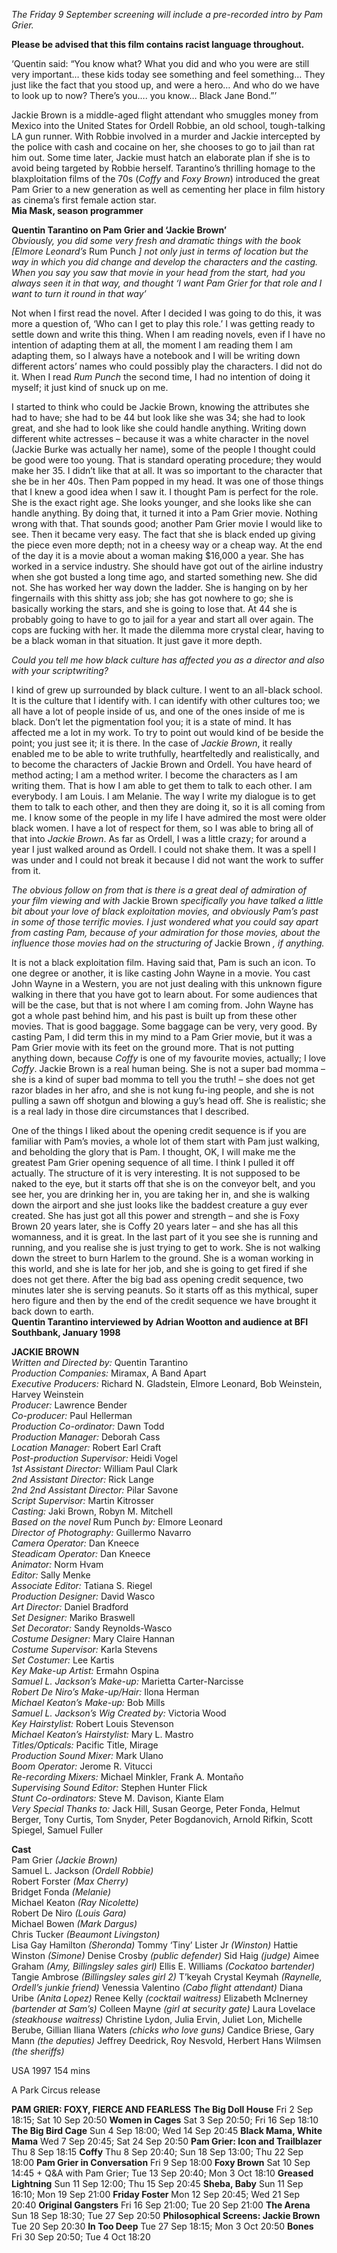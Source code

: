 
_The Friday 9 September screening will include a pre-recorded intro by  Pam Grier._

**Please be advised that this film contains racist language throughout.**

‘Quentin said: “You know what? What you did and who you were are still very important… these kids today see something and feel something… They just like the fact that you stood up, and were a hero… And who do we have to look up to now? There’s you…. you know… Black Jane Bond.”’

Jackie Brown is a middle-aged flight attendant who smuggles money from Mexico into the United States for Ordell Robbie, an old school, tough-talking LA gun runner. With Robbie involved in a murder and Jackie intercepted by the police with cash and cocaine on her, she chooses to go to jail than rat him out. Some time later, Jackie must hatch an elaborate plan if she is to avoid being targeted by Robbie herself. Tarantino’s thrilling homage to the blaxploitation films of the 70s (_Coffy_ and _Foxy Brown_) introduced the great Pam Grier to a new generation as well as cementing her place in film history as cinema’s first female action star.  
**Mia Mask, season programmer**  

**Quentin Tarantino on Pam Grier and ‘Jackie Brown’**  
_Obviously, you did some very fresh and dramatic things with the book [Elmore Leonard’s_ Rum Punch _] not only just in terms of location but the way in which you did change and develop the characters and the casting. When you say you saw that movie in your head from the start, had you always seen it in that way, and thought ‘I want Pam Grier for that role and I want to turn it round in that way’_

Not when I first read the novel. After I decided I was going to do this, it was more a question of, ‘Who can I get to play this role.’ I was getting ready to settle down and write this thing. When I am reading novels, even if I have no intention of adapting them at all, the moment I am reading them I am adapting them, so I always have a notebook and I will be writing down different actors’ names who could possibly play the characters. I did not do it. When I read _Rum Punch_ the second time, I had no intention of doing it myself; it just kind of snuck up on me.

I started to think who could be Jackie Brown, knowing the attributes she had to have; she had to be 44 but look like she was 34; she had to look great, and she had to look like she could handle anything. Writing down different white actresses – because it was a white character in the novel (Jackie Burke was actually her name), some of the people I thought could be good were too young. That is standard operating procedure; they would make her 35. I didn’t like that at all. It was so important to the character that she be in her 40s. Then Pam popped in my head. It was one of those things that I knew a good idea when I saw it. I thought Pam is perfect for the role. She is the exact right age. She looks younger, and she looks like she can handle anything. By doing that, it turned it into a Pam Grier movie. Nothing wrong with that. That sounds good; another Pam Grier movie I would like to see. Then it became very easy. The fact that she is black ended up giving the piece even more depth; not in a cheesy way or a cheap way. At the end of the day it is a movie about a woman making $16,000 a year. She has worked in a service industry. She should have got out of the airline industry when she got busted a long time ago, and started something new. She did not. She has worked her way down the ladder. She is hanging on by her fingernails with this shitty ass job; she has got nowhere to go; she is basically working the stars, and she is going to lose that. At 44 she is probably going to have to go to jail for a year and start all over again. The cops are fucking with her. It made the dilemma more crystal clear, having to be a black woman in that situation. It just gave it more depth.

_Could you tell me how black culture has affected you as a director and also with your scriptwriting?_

I kind of grew up surrounded by black culture. I went to an all-black school. It is the culture that I identify with. I can identify with other cultures too; we all have a lot of people inside of us, and one of the ones inside of me is black. Don’t let the pigmentation fool you; it is a state of mind. It has affected me a lot in my work. To try to point out would kind of be beside the point; you just see it; it is there. In the case of _Jackie Brown_, it really enabled me to be able to write truthfully, heartfeltedly and realistically, and to become the characters of Jackie Brown and Ordell. You have heard of method acting; I am a method writer. I become the characters as I am writing them. That is how I am able to get them to talk to each other. I am everybody. I am Louis. I am Melanie. The way I write my dialogue is to get them to talk to each other, and then they are doing it, so it is all coming from me. I know some of the people in my life I have admired the most were older black women. I have a lot of respect for them, so I was able to bring all of that into _Jackie Brown_. As far as Ordell, I was a little crazy; for around a year I just walked around as Ordell. I could not shake them. It was a spell I was under and I could not break it because I did not want the work to suffer from it.

_The obvious follow on from that is there is a great deal of admiration of your film viewing and with_ Jackie Brown _specifically you have talked a little bit about your love of black exploitation movies, and obviously Pam’s past in some of those terrific movies. I just wondered what you could say apart from casting Pam, because of your admiration for those movies, about the influence those movies had on the structuring of_ Jackie Brown _, if anything._

It is not a black exploitation film. Having said that, Pam is such an icon. To one degree or another, it is like casting John Wayne in a movie. You cast John Wayne in a Western, you are not just dealing with this unknown figure walking in there that you have got to learn about. For some audiences that will be the case, but that is not where I am coming from. John Wayne has got a whole past behind him, and his past is built up from these other movies. That is good baggage. Some baggage can be very, very good. By casting Pam, I did term this in my mind to a Pam Grier movie, but it was a Pam Grier movie with its feet on the ground more. That is not putting anything down, because _Coffy_ is one of my favourite movies, actually; I love _Coffy_. Jackie Brown is a real human being. She is not a super bad momma – she is a kind of super bad momma to tell you the truth! – she does not get razor blades in her afro, and she is not kung fu-ing people, and she is not pulling a sawn off shotgun and blowing a guy’s head off. She is realistic; she is a real lady in those dire circumstances that I described.

One of the things I liked about the opening credit sequence is if you are familiar with Pam’s movies, a whole lot of them start with Pam just walking, and beholding the glory that is Pam. I thought, OK, I will make me the greatest Pam Grier opening sequence of all time. I think I pulled it off actually. The structure of it is very interesting. It is not supposed to be naked to the eye, but it starts off that she is on the conveyor belt, and you see her, you are drinking her in, you are taking her in, and she is walking down the airport and she just looks like the baddest creature a guy ever created. She has just got all this power and strength – and she is Foxy Brown 20 years later, she is Coffy 20 years later – and she has all this womanness, and it is great. In the last part of it you see she is running and running, and you realise she is just trying to get to work. She is not walking down the street to burn Harlem to the ground. She is a woman working in this world, and she is late for her job, and she is going to get fired if she does not get there. After the big bad ass opening credit sequence, two minutes later she is serving peanuts. So it starts off as this mythical, super hero figure and then by the end of the credit sequence we have brought it back down to earth.  
**Quentin Tarantino interviewed by Adrian Wootton and audience at BFI Southbank,    January 1998**  

**JACKIE BROWN**  
_Written and Directed by:_ Quentin Tarantino  
_Production Companies:_ Miramax, A Band Apart  
_Executive Producers:_ Richard N. Gladstein, Elmore Leonard, Bob Weinstein, Harvey Weinstein  
_Producer:_ Lawrence Bender  
_Co-producer:_ Paul Hellerman  
_Production Co-ordinator:_ Dawn Todd  
_Production Manager:_ Deborah Cass  
_Location Manager:_ Robert Earl Craft  
_Post-production Supervisor:_ Heidi Vogel  
_1st Assistant Director:_ William Paul Clark  
_2nd Assistant Director:_ Rick Lange  
_2nd 2nd Assistant Director:_ Pilar Savone  
_Script Supervisor:_ Martin Kitrosser  
_Casting:_ Jaki Brown, Robyn M. Mitchell  
_Based on the novel_ Rum Punch _by:_ Elmore Leonard  
_Director of Photography:_ Guillermo Navarro  
_Camera Operator:_ Dan Kneece  
_Steadicam Operator:_ Dan Kneece  
_Animator:_ Norm Hvam  
_Editor:_ Sally Menke  
_Associate Editor:_ Tatiana S. Riegel  
_Production Designer:_ David Wasco  
_Art Director:_ Daniel Bradford  
_Set Designer:_ Mariko Braswell  
_Set Decorator:_ Sandy Reynolds-Wasco  
_Costume Designer:_ Mary Claire Hannan  
_Costume Supervisor:_ Karla Stevens  
_Set Costumer:_ Lee Kartis  
_Key Make-up Artist:_ Ermahn Ospina  
_Samuel L. Jackson’s Make-up:_ Marietta Carter-Narcisse  
_Robert De Niro’s Make-up/Hair:_ Ilona Herman  
_Michael Keaton’s Make-up:_ Bob Mills  
_Samuel L. Jackson’s Wig Created by:_ Victoria Wood  
_Key Hairstylist:_ Robert Louis Stevenson  
_Michael Keaton’s Hairstylist:_ Mary L. Mastro  
_Titles/Opticals:_ Pacific Title, Mirage  
_Production Sound Mixer:_ Mark Ulano  
_Boom Operator:_ Jerome R. Vitucci  
_Re-recording Mixers:_ Michael Minkler, Frank A. Montaño  
_Supervising Sound Editor:_ Stephen Hunter Flick  
_Stunt Co-ordinators:_ Steve M. Davison, Kiante Elam  
_Very Special Thanks to:_ Jack Hill, Susan George, Peter Fonda,
Helmut Berger, Tony Curtis, Tom Snyder, Peter Bogdanovich, Arnold Rifkin, Scott Spiegel, Samuel Fuller  

**Cast**  
Pam Grier _(Jackie Brown)_  
Samuel L. Jackson _(Ordell Robbie)_  
Robert Forster _(Max Cherry)_  
Bridget Fonda _(Melanie)_  
Michael Keaton _(Ray Nicolette)_  
Robert De Niro _(Louis Gara)_  
Michael Bowen _(Mark Dargus)_  
Chris Tucker _(Beaumont Livingston)_  
Lisa Gay Hamilton _(Sheronda)_
Tommy ‘Tiny’ Lister Jr _(Winston)_
Hattie Winston _(Simone)_
Denise Crosby _(public defender)_
Sid Haig _(judge)_
Aimee Graham _(Amy, Billingsley sales girl)_
Ellis E. Williams _(Cockatoo bartender)_
Tangie Ambrose _(Billingsley sales girl 2)_
T’keyah Crystal Keymah _(Raynelle, Ordell’s junkie friend)_
Venessia Valentino _(Cabo flight attendant)_
Diana Uribe _(Anita Lopez)_
Renee Kelly _(cocktail waitress)_
Elizabeth McInerney _(bartender at Sam’s)_
Colleen Mayne _(girl at security gate)_
Laura Lovelace _(steakhouse waitress)_
Christine Lydon, Julia Ervin, Juliet Lon, Michelle Berube,
Gillian Iliana Waters _(chicks who love guns)_
Candice Briese, Gary Mann _(the deputies)_
Jeffrey Deedrick, Roy Nesvold, Herbert Hans Wilmsen _(the sheriffs)_

USA 1997
154 mins

A Park Circus release

**PAM GRIER: FOXY, FIERCE AND FEARLESS**
**The Big Doll House**
Fri 2 Sep 18:15; Sat 10 Sep 20:50
**Women in Cages**
Sat 3 Sep 20:50; Fri 16 Sep 18:10
**The Big Bird Cage**
Sun 4 Sep 18:00; Wed 14 Sep 20:45
**Black Mama, White Mama**
Wed 7 Sep 20:45; Sat 24 Sep 20:50
**Pam Grier: Icon and Trailblazer**
Thu 8 Sep 18:15
**Coffy**
Thu 8 Sep 20:40; Sun 18 Sep 13:00; Thu 22 Sep 18:00
**Pam Grier in Conversation**
Fri 9 Sep 18:00
**Foxy Brown**
Sat 10 Sep 14:45 + Q&A with Pam Grier; Tue 13 Sep 20:40; Mon 3 Oct 18:10
**Greased Lightning**
Sun 11 Sep 12:00; Thu 15 Sep 20:45
**Sheba, Baby**
Sun 11 Sep 16:10; Mon 19 Sep 21:00
**Friday Foster**
Mon 12 Sep 20:45; Wed 21 Sep 20:40
**Original Gangsters**
Fri 16 Sep 21:00; Tue 20 Sep 21:00
**The Arena**
Sun 18 Sep 18:30; Tue 27 Sep 20:50
**Philosophical Screens: Jackie Brown**
Tue 20 Sep 20:30
**In Too Deep**
Tue 27 Sep 18:15; Mon 3 Oct 20:50
**Bones**
Fri 30 Sep 20:50; Tue 4 Oct 18:20
<!--stackedit_data:
eyJoaXN0b3J5IjpbMTgyNjQ3NDU4M119
-->